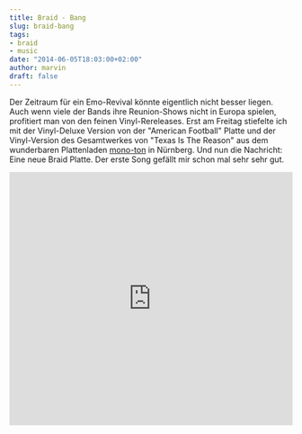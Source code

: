 ```yaml
---
title: Braid - Bang
slug: braid-bang
tags:
- braid
- music
date: "2014-06-05T18:03:00+02:00"
author: marvin
draft: false
---
```

Der Zeitraum für ein Emo-Revival könnte eigentlich nicht besser liegen.
Auch wenn viele der Bands ihre Reunion-Shows nicht in Europa spielen,
profitiert man von den feinen Vinyl-Rereleases. Erst am Freitag
stiefelte ich mit der Vinyl-Deluxe Version von der "American Football"
Platte und der Vinyl-Version des Gesamtwerkes von "Texas Is The Reason"
aus dem wunderbaren Plattenladen [mono-ton](http://www.mono-ton.eu/) in
Nürnberg. Und nun die Nachricht: Eine neue Braid Platte. Der erste Song
gefällt mir schon mal sehr sehr gut.

<iframe width="100%" height="450" scrolling="no" frameborder="no" src="https://w.soundcloud.com/player/?url=https%3A//api.soundcloud.com/tracks/142916995&amp;auto_play=false&amp;hide_related=false&amp;show_comments=true&amp;show_user=true&amp;show_reposts=false&amp;visual=true"></iframe>